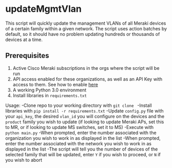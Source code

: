 # updateMgmtVlan
This script will quickly update the management VLANs of all Meraki devices of a certain family within a given network. The script uses action batches by default, so it should have no problem updating hundreds or thousands of devices at a time.

## Prerequisites

1. Active Cisco Meraki subscriptions in the orgs where the script will be run
2. API access enabled for these organizations, as well as an API Key with access to them. See how to enable [here](https://documentation.meraki.com/General_Administration/Other_Topics/Cisco_Meraki_Dashboard_API)
3. A working Python 3.0 environment
4. Install libraries in `requirements.txt`

Usage:
-Clone repo to your working directory with `git clone `
-Install libraries with `pip install -r requirements.txt`
-Update `config.py` file with your `api_key`, the desired `vlan_id` you will configure on the devices and the `product` family you wish to update (if looking to update Meraki APs, set this to MR, or if looking to update MS switches, set it to MS)
-Execute with `python main.py`
-When prompted, enter the number associated with the organization you wish to work in as displayed in the list
-When prompted, enter the number associated with the network you wish to work in as displayed in the list
-The script will tell you the number of devices of the selected family that will be updated, enter `Y` if you wish to proceed, or `N` if you wish to abort
